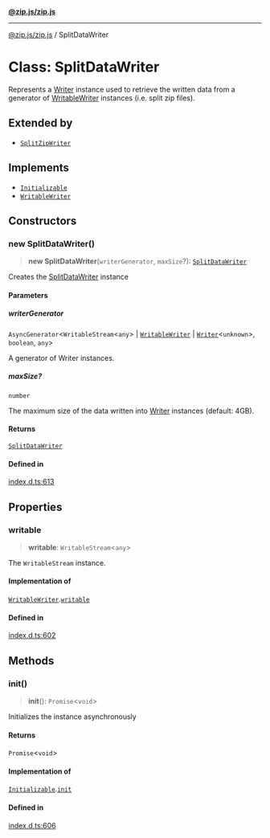 [**@zip.js/zip.js**](../README.md)

***

[@zip.js/zip.js](../globals.md) / SplitDataWriter

# Class: SplitDataWriter

Represents a [Writer](Writer.md)  instance used to retrieve the written data from a generator of [WritableWriter](../interfaces/WritableWriter.md)  instances  (i.e. split zip files).

## Extended by

- [`SplitZipWriter`](SplitZipWriter.md)

## Implements

- [`Initializable`](../interfaces/Initializable.md)
- [`WritableWriter`](../interfaces/WritableWriter.md)

## Constructors

### new SplitDataWriter()

> **new SplitDataWriter**(`writerGenerator`, `maxSize`?): [`SplitDataWriter`](SplitDataWriter.md)

Creates the [SplitDataWriter](SplitDataWriter.md) instance

#### Parameters

##### writerGenerator

`AsyncGenerator`\<`WritableStream`\<`any`\> \| [`WritableWriter`](../interfaces/WritableWriter.md) \| [`Writer`](Writer.md)\<`unknown`\>, `boolean`, `any`\>

A generator of Writer instances.

##### maxSize?

`number`

The maximum size of the data written into [Writer](Writer.md) instances (default: 4GB).

#### Returns

[`SplitDataWriter`](SplitDataWriter.md)

#### Defined in

[index.d.ts:613](https://github.com/gildas-lormeau/zip.js/blob/24ecd74cb4237f29fe97eb10cff1144c3877ce3d/index.d.ts#L613)

## Properties

### writable

> **writable**: `WritableStream`\<`any`\>

The `WritableStream` instance.

#### Implementation of

[`WritableWriter`](../interfaces/WritableWriter.md).[`writable`](../interfaces/WritableWriter.md#writable)

#### Defined in

[index.d.ts:602](https://github.com/gildas-lormeau/zip.js/blob/24ecd74cb4237f29fe97eb10cff1144c3877ce3d/index.d.ts#L602)

## Methods

### init()

> **init**(): `Promise`\<`void`\>

Initializes the instance asynchronously

#### Returns

`Promise`\<`void`\>

#### Implementation of

[`Initializable`](../interfaces/Initializable.md).[`init`](../interfaces/Initializable.md#init)

#### Defined in

[index.d.ts:606](https://github.com/gildas-lormeau/zip.js/blob/24ecd74cb4237f29fe97eb10cff1144c3877ce3d/index.d.ts#L606)
